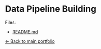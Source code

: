 # Data Pipeline Building

Files:

- [README.md](./README.md)

[← Back to main portfolio](../index.md)
